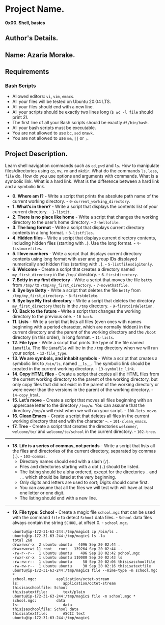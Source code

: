 # Project Name.
**0x00. Shell, basics**

## Author's Details.
## Name: Azaria Morake.

##  Requirements

### Bash Scripts
*   Allowed editors: `vi`, `vim`, `emacs`.
*   All your files will be tested on Ubuntu 20.04 LTS.
*   All your files should end with a new line.
*   All your scripts should be exactly two lines long (`$ wc -l file` should print 2).
*   The first line of all your Bash scripts should be exactly `#!/bin/bash`.
*   All your bash scripts must be executable.
*   You are not allowed to use `bc`, `sed` or`awk`.
*   You are not allowed to use `&&`, `||` or `;`.

## Project Description.
Learn shell navigation commands such as `cd`, `pwd` and `ls`.
How to manipulate files/directories using `cp`, `mv`, `rm` and `mkdir`.
What do the commands `ls`, `less`, `file` do.
How do you use options and arguments with commands.
What is a symbolic link.
What is a hard link.
What is the difference between a hard link and a symbolic link.

* **0. Where am I?** - Write a script that prints the absolute path name of the current working directory. - `0-current_working_directory`.
* **1. What’s in there?** - Write a script that displays the contents list of your current directory. - `1-listit`.
* **2. There is no place like home** - Write a script that changes the working directory to the user’s home directory. - `2-hellofile`.
* **3. The long format** - Write a script that displays current directory contents in a long format. - `3-listfiles`.
* **4. Hidden files** - Write a script that displays current directory contents, including hidden files (starting with `.`). Use the long format. - `4-listmorefiles`.
* **5. I love numbers** - Write a script that displays current directory contents using long format with user and group IDs displayed numerically and hidden files (starting with `.`). - `5-listfilesdigitonly`.
* **6. Welcome** - Create a script that creates a directory named `my_first_directory` in the `/tmp/` directory. - `6-firstdirectory`.
* **7. Betty in my first directory** - Write a script that moves the file `betty` from `/tmp/` to   `/tmp/my_first_directory`. - `7-movethatfile`.
* **8. Bye bye Betty** - Write a script that deletes the file `betty` from `/tmp/my_first_directory`. - `8-firstdelete`.
* **9. Bye bye My first directory** - Write a script that deletes the directory `my_first_directory` that is in the `/tmp` directory. - `9-firstdirdeletion`.
* **10. Back to the future** - Write a script that changes the working directory to the previous one. - `10-back`.
* **11. Lists** - Write a script that lists all files (even ones with names beginning with a period character, which are normally hidden) in the current directory and the parent of the working directory and the `/boot` directory (in this order), in long format. - `11-lists`.
* **12. File type** - Write a script that prints the type of the file named `iamafile`. The file `iamafile` will be in the `/tmp` directory when we will run your script. - `12-file_type`.
* **13. We are symbols, and inhabit symbols** - Write a script that creates a symbolic link to `/bin/ls`, named `__ls__`. The symbolic link should be created in the current working directory. - `13-symbolic_link`.
* **14. Copy HTML files** - Create a script that copies all the HTML files from the current working directory to the parent of the working directory, but only copy files that did not exist in the parent of the working directory or were newer than the versions in the parent of the working directory. - `14-copy_html`.
* **15. Let’s move** - Create a script that moves all files beginning with an uppercase letter to the directory `/tmp/u`. You can assume that the directory `/tmp/u` will exist when we will run your script. - `100-lets_move`.
* **16. Clean Emacs** - Create a script that deletes all files in the current working directory that end with the character `~`. - `101-clean_emacs`.
* **17. Tree** - Create a script that creates the directories `welcome/`, `welcome/to/` and `welcome/to/school` in the current directory. - `102-tree`.
---
* **18. Life is a series of commas, not periods** - Write a script that lists all the files and directories of the current directory, separated by commas (`,`). - `103-commas`.
    *   Directory names should end with a slash (`/`).
    *   Files and directories starting with a dot (`.`) should be listed.
    *   The listing should be alpha ordered, except for the directories `.` and `..` which should be listed at the very beginning.
    *   Only digits and letters are used to sort; Digits should come first.
    *   You can assume that all the files we will test with will have at least one letter or one digit.
    *   The listing should end with a new line.
---
* **19. File type: School** - Create a magic file `school.mgc` that can be used with the command `file` to detect `School` data files. - `School` data files always contain the string `SCHOOL` at offset 0. - `school.mgc`.
    ```
    ubuntu@ip-172-31-63-244:/tmp/magic$ cp /bin/ls .
    ubuntu@ip-172-31-63-244:/tmp/magic$ ls -la
    total 268
    drwxrwxr-x  2 ubuntu ubuntu   4096 Sep 20 02:44 .
    drwxrwxrwt 11 root   root   139264 Sep 20 02:44 ..
    -rw-r--r--  1 ubuntu ubuntu    496 Sep 20 02:42 school.mgc
    -rwxr-xr-x  1 ubuntu ubuntu 110080 Sep 20 02:43 ls
    -rw-rw-r--  1 ubuntu ubuntu     50 Sep 20 02:06 thisisaschoolfile
    -rw-rw-r--  1 ubuntu ubuntu     30 Sep 20 02:16 thisisatextfile
    ubuntu@ip-172-31-63-244:/tmp/magic$ file --mime-type -m school.mgc *
    school.mgc:         application/octet-stream
    ls:                    application/octet-stream
    thisisaschoolfile: School
    thisisatextfile:       text/plain
    ubuntu@ip-172-31-63-244:/tmp/magic$ file -m school.mgc *
    school.mgc:         data
    ls:                    data
    thisisaschoolfile: School data
    thisisatextfile:       ASCII text
    ubuntu@ip-172-31-63-244:/tmp/magic$
